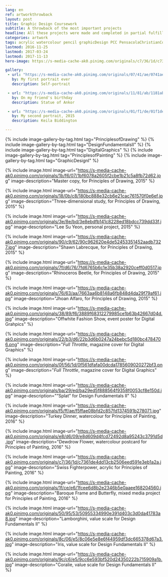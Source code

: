 ```yaml
---
lang: en
ref: artworkthrowback
layout: post 
title: Graphic Design Coursework
subtitle: A throwback of the most important projects
headline: All these projects were made and completed in partial fulfillment for my B.S. in Grahpic Design at Pensacola Christian College.
categories: artwork
tags: acrylic watercolour pencil graphicDesign PCC PensacolaChristianCollege art throwback timeline portfolio
lastmod: 2016-11-25
lastmod: 2017-03-24
lastmod: 2017-11-13
hero-image: https://s-media-cache-ak0.pinimg.com/originals/c7/36/1d/c7361de4dd13cb2506eed591e3eb1a2a.jpg

gallery:
 - url: "https://s-media-cache-ak0.pinimg.com/originals/07/41/ae/0741ae6c6916927ac1a12560cb00a95e.jpg"
   by: My first portrait ever
   description: Self-portrait

 - url: "https://s-media-cache-ak0.pinimg.com/originals/11/81/ab/1181ab38fe0b7b324db0d9111f119022.jpg"
   by: On my friend's birthday
   description: Statue of Ankor

 - url: "https://s-media-cache-ak0.pinimg.com/originals/01/f1/de/01f1de75a5aeed0e5edf22e48145208c.jpg"
   by: My second portrait, 2015
   description: Keila Biddington

---
```

{% include image-gallery-by-tag.html tag="PrinciplesofDrawing" %}
{% include image-gallery-by-tag.html tag="DesignFundamentalsII" %}
{% include image-gallery-by-tag.html tag="DigitalGraphics" %}
{% include image-gallery-by-tag.html tag="PrinciplesofPainting" %}
{% include image-gallery-by-tag.html tag="GraphicDesignI" %}



<div style="float: none; clear: both;">

   {% include image.html image-url="https://s-media-cache-ak0.pinimg.com/originals/1b/f6/07/1bf6078a2605f2cbe1b21c5a8fb72d62.jpg" image-description="Master copy, for Principles of Drawing, 2015" %}

   {% include image.html image-url="https://s-media-cache-ak0.pinimg.com/originals/18/0b/c8/180bc888e32cb6e21cac761570f0e6ef.jpg" image-description="Three-dimensional study, for Principles of Drawing, 2015" %}

   {% include image.html image-url="https://s-media-cache-ak0.pinimg.com/originals/3e/8e/bd/3e8ebdfb141c8228ed18bdcc739dd33f.jpg" image-description="Lee Su Yeon, personal project, 2015" %}

   {% include image.html image-url="https://s-media-cache-ak0.pinimg.com/originals/90/c9/62/90c962620e4de52453351452aadb7327.jpg" image-description="Shawn Labrecque, for Principles of Drawing, 2015" %}

   {% include image.html image-url="https://s-media-cache-ak0.pinimg.com/originals/7f/d6/76/7fd6765b6c1e35b38a2920ceff0d0517.jpg" image-description="Rhinoceros Beetle, for Principles of Drawing, 2015" %}

   {% include image.html image-url="https://s-media-cache-ak0.pinimg.com/originals/76/63/aa/7663aa6b8148a6fb848d4da29f79af61.jpg" image-description="Jhoan Alfaro, for Principles of Drawing, 2015" %}

   {% include image.html image-url="https://s-media-cache-ak0.pinimg.com/originals/38/89/f6/3889f68312279985ce1b63b42667d04d.jpg" image-description="Offwhite Fashion Show, event poster for Digital Grahpics" %}

   {% include image.html image-url="https://s-media-cache-ak0.pinimg.com/originals/22/b3/d6/22b3d6b0247a24bebc5d180bc4784706.png" image-description="<i>Full Throttle</i>, magazine cover for Digital Graphics" %}

   {% include image.html image-url="https://s-media-cache-ak0.pinimg.com/originals/0f/56/1d/0f561dfafa00dcda1785609020272bf3.png" image-description="<i>Full Throttle</i>, magazine cover for Digital Graphics" %}

   {% include image.html image-url="https://s-media-cache-ak0.pinimg.com/originals/ba/29/ed/ba29ed5f888564f9358f0053cf8e150d.jpg" image-description="<q>Splat</q> for Design Fundamentals II" %}

   {% include image.html image-url="https://s-media-cache-ak0.pinimg.com/originals/f5/ff/ae/f5ffae08bfd2c857fd1374591b278071.jpg" image-description="Turkey Dinner, watercolour for Principles of Painting, 2016" %}

   {% include image.html image-url="https://s-media-cache-ak0.pinimg.com/originals/e8/d6/09/e8d609d4fcd72492d8a95243c3791d5d.jpg" image-description="Dewdrow Flower, watercolour postcard for Principles of Painting, 2016" %}

   {% include image.html image-url="https://s-media-cache-ak0.pinimg.com/originals/c7/36/1d/c7361de4dd13cb2506eed591e3eb1a2a.jpg" image-description="Swiss Fighterpower, acrylic for Principles of Painting, 2016" %}

   {% include image.html image-url="https://s-media-cache-ak0.pinimg.com/originals/1f/ce/e6/1fcee6d8b2e2346b5e0aaee168204560.jpg" image-description="Baroque Frame and Butterfly, mixed media project for Principles of Painting, 2016" %}

   {% include image.html image-url="https://s-media-cache-ak0.pinimg.com/originals/50/95/53/50955334990e391d403c3d0da41783a8.jpg" image-description="Lamborghini, value scale for Design Fundamentals II" %}

   {% include image.html image-url="https://s-media-cache-ak0.pinimg.com/originals/8c/06/e5/8c06e5e8e6f44959df3dc665378d67a3.jpg" image-description="Iris, value scale for Design Fundamentals II" %}

   {% include image.html image-url="https://s-media-cache-ak0.pinimg.com/originals/9c/c6/e5/9cc6e593bf520d24350222b715909a1b.jpg" image-description="Coralie, value scale for Design Fundamentals II" %}

</div>
